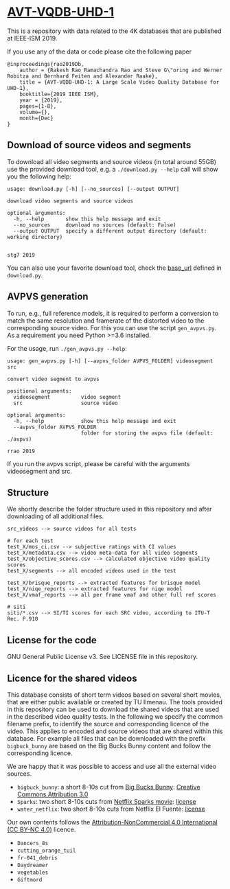 # [AVT-VQDB-UHD-1](https://telecommunication-telemedia-assessment.github.io/AVT-VQDB-UHD-1/)
This is a repository with data related to the 4K databases that are published at IEEE-ISM 2019.

If you use any of the data or code please cite the following paper

```
@inproceedings{rao2019Db,
    author = {Rakesh Rao Ramachandra Rao and Steve G\"oring and Werner Robitza and Bernhard Feiten and Alexander Raake},
    title = {AVT-VQDB-UHD-1: A Large Scale Video Quality Database for UHD-1},
    booktitle={2019 IEEE ISM},
    year = {2019},
    pages={1-8},
    volume={},
    month={Dec}
}
```
## Download of source videos and segments
To download all video segments and source videos (in total around 55GB) use the provided download tool, e.g. a `./download.py --help` call will show you the following help:

```
usage: download.py [-h] [--no_sources] [--output OUTPUT]

download video segments and source videos

optional arguments:
  -h, --help       show this help message and exit
  --no_sources     download no sources (default: False)
  --output OUTPUT  specify a different output directory (default: working directory)


stg7 2019
```

You can also use your favorite download tool, check the [base_url](https://avtshare01.rz.tu-ilmenau.de/avt-vqdb-uhd-1/) defined in `download.py`.

## AVPVS generation
To run, e.g., full reference models, it is required to perform a conversion to match the same resolution and framerate of the distorted video to the corresponding source video.
For this you can use the script `gen_avpvs.py`.
As a requirement you need Python >=3.6 installed.

For the usage, run `./gen_avpvs.py --help`:

```
usage: gen_avpvs.py [-h] [--avpvs_folder AVPVS_FOLDER] videosegment src

convert video segment to avpvs

positional arguments:
  videosegment          video segment
  src                   source video

optional arguments:
  -h, --help            show this help message and exit
  --avpvs_folder AVPVS_FOLDER
                        folder for storing the avpvs file (default: ./avpvs)

rrao 2019
```

If you run the avpvs script, please be careful with the arguments videosegment and src.

## Structure
We shortly describe the folder structure used in this repository and after downloading of all additional files.

```
src_videos --> source videos for all tests

# for each test
test_X/mos_ci.csv --> subjective ratings with CI values
test_X/metadata.csv --> video meta-data for all video segments
test_X/objective_scores.csv --> calculated objective video quality scores
test_X/segments --> all encoded videos used in the test

test_X/brisque_reports --> extracted features for brisque model
test_X/niqe_reports --> extracted features for niqe model
test_X/vmaf_reports --> all per frame vmaf and other full ref scores

# siti
siti/*.csv --> SI/TI scores for each SRC video, according to ITU-T Rec. P.910
```


## License for the code
GNU General Public License v3. See LICENSE file in this repository.

## Licence for the shared videos
This database consists of short term videos based on several short movies, that are either public available or created by TU Ilmenau.
The tools provided in this repository can be used to download the shared videos that are used in the described video quality tests.
In the following we specify the common filename prefix, to identify the source and corresponding licence of the video.
This applies to encoded and source videos that are shared within this database.
For example all files that can be downloaded with the prefix `bigbuck_bunny` are based on the Big Bucks Bunny content and follow the corresponding licence.

We are happy that it was possible to access and use all the external video sources.
  * `bigbuck_bunny`: a short 8-10s cut from [Big Bucks Bunny](https://peach.blender.org/about/): [Creative Commons Attribution 3.0](http://creativecommons.org/licenses/by/3.0/)
  * `Sparks`: two short 8-10s cuts from [Netflix Sparks movie](http://download.opencontent.netflix.com/?prefix=TechblogAssets/Sparks/): [license](http://download.opencontent.netflix.com.s3.amazonaws.com/TechblogAssets/Sparks/sparks_license.txt)
  * `water_netflix`: two short 8-10s cuts from Netflix El Fuente: [license](http://download.opencontent.netflix.com.s3.amazonaws.com/TechblogAssets/Sparks/sparks_license.txt)


Our own contents follows the [Attribution-NonCommercial 4.0 International (CC BY-NC 4.0)](https://creativecommons.org/licenses/by-nc/4.0/) licence.
  * `Dancers_8s`
  * `cutting_orange_tuil`
  * `fr-041_debris`
  * `Daydreamer`
  * `vegetables`
  * `Giftmord`
